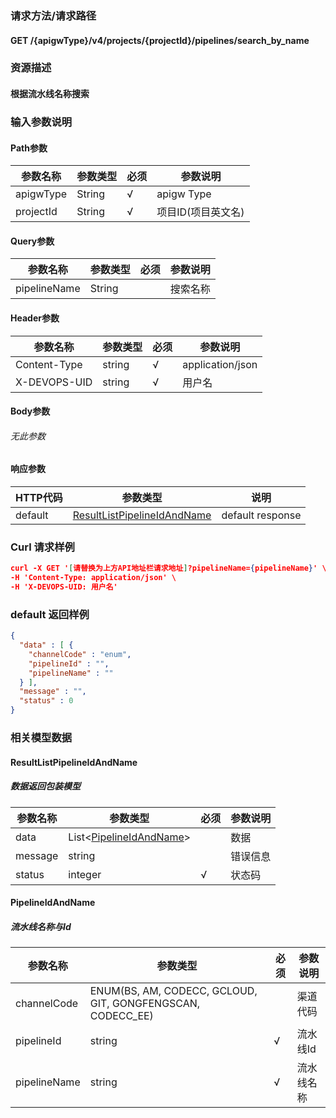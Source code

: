 ### 请求方法/请求路径
#### GET /{apigwType}/v4/projects/{projectId}/pipelines/search_by_name
### 资源描述
#### 根据流水线名称搜索
### 输入参数说明
#### Path参数

| 参数名称      | 参数类型   | 必须  | 参数说明        |
| --------- | ------ | --- | ----------- |
| apigwType | String | √   | apigw Type  |
| projectId | String | √   | 项目ID(项目英文名) |

#### Query参数

| 参数名称         | 参数类型   | 必须  | 参数说明 |
| ------------ | ------ | --- | ---- |
| pipelineName | String |     | 搜索名称 |

#### Header参数

| 参数名称         | 参数类型   | 必须  | 参数说明             |
| ------------ | ------ | --- | ---------------- |
| Content-Type | string | √   | application/json |
| X-DEVOPS-UID | string | √   | 用户名              |

#### Body参数
###### 无此参数
#### 响应参数

| HTTP代码  | 参数类型                                                        | 说明               |
| ------- | ----------------------------------------------------------- | ---------------- |
| default | [ResultListPipelineIdAndName](#ResultListPipelineIdAndName) | default response |

### Curl 请求样例

```Json
curl -X GET '[请替换为上方API地址栏请求地址]?pipelineName={pipelineName}' \
-H 'Content-Type: application/json' \
-H 'X-DEVOPS-UID: 用户名' 
```

### default 返回样例

```Json
{
  "data" : [ {
    "channelCode" : "enum",
    "pipelineId" : "",
    "pipelineName" : ""
  } ],
  "message" : "",
  "status" : 0
}
```

### 相关模型数据
#### ResultListPipelineIdAndName
##### 数据返回包装模型

| 参数名称    | 参数类型                                          | 必须  | 参数说明 |
| ------- | --------------------------------------------- | --- | ---- |
| data    | List<[PipelineIdAndName](#PipelineIdAndName)> |     | 数据   |
| message | string                                        |     | 错误信息 |
| status  | integer                                       | √   | 状态码  |

#### PipelineIdAndName
##### 流水线名称与Id

| 参数名称         | 参数类型                                                       | 必须  | 参数说明  |
| ------------ | ---------------------------------------------------------- | --- | ----- |
| channelCode  | ENUM(BS, AM, CODECC, GCLOUD, GIT, GONGFENGSCAN, CODECC_EE) |     | 渠道代码  |
| pipelineId   | string                                                     | √   | 流水线Id |
| pipelineName | string                                                     | √   | 流水线名称 |

 
